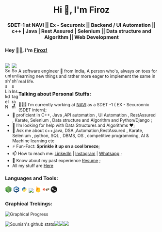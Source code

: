 <h1 align="center">Hi 👋, I'm Firoz</h1>
<h3 align="center">  SDET-1 at NAVI || Ex - Securonix ||  Backend / UI Automation   || c++ | Java | Rest Assured | Selenium   ||    Data structure and Algorithm     ||     Web Development 

  
  ### Hey 👋🏽, I'm [Firoz!](https://www.linkedin.com/in/firoz-kumar-163264188/) 

<br/>
  


<a href="https://www.linkedin.com/in/firoz-kumar-163264188/">
  <img align="left" alt="Sounish's LinkdeIN" width="22px" src="https://cdn.jsdelivr.net/npm/simple-icons@v3/icons/linkedin.svg" />
</a>

<a href="https://www.instagram.com/aju.exe_/">
  <img align="left" alt="Sounish's Instagram" width="22px" src="https://cdn.jsdelivr.net/npm/simple-icons@v3/icons/instagram.svg" />
</a>


<br />
 A software engineer 🚀 from India, A person who's, always on toes for learning new things and rather more eager to implement the same in real life. 

  
###  **Talking about Personal Stuffs:**

- 👨🏽‍💻 I’m currently working at [NAVI](https://navi.com/) as a SDET -1 ( EX  - Securonnix (SDET intern);
- 🌱 proficient in C++, Java ,API automation , UI Automation , RestAssured , Karate, Selenium , Data structure and Algorithm and Python/Django ;
- 🤔 I’m looking for help with Data Structures and Algorithms ❤;
- 💬 Ask me about c++,java, DSA ,Automation,RestAssured , Karate, Selenium , python, SQL , DBMS, OS , competitive programming, AI & Machine learning etc
- ⚡️ Fun-Fact: **Sprinkle it up on a cool breeze**;
- 📫 How to reach me: [LinkedIn](https://www.linkedin.com/in/firoz-kumar-163264188/) | [Instagram](https://www.instagram.com/aju.exe_/) | [Whatsapp](https://wa.me/message/IHV6SFCVVAB4H1) ;
- 📝 Know about my past experience [Resume](https://drive.google.com/file/d/1WqVB9y633Yzb7WNtfXNkz8PyK9ZRjaCK/view?usp=sharing) ;
- All my stuff are [Here](https://github.com/Firoz-Thakur?tab=repositories)

### **Languages and Tools:**  


<code><img height="22" src="https://raw.githubusercontent.com/github/explore/80688e429a7d4ef2fca1e82350fe8e3517d3494d/topics/nodejs/nodejs.png"></code>
<code><img height="22" src="https://raw.githubusercontent.com/github/explore/80688e429a7d4ef2fca1e82350fe8e3517d3494d/topics/cpp/cpp.png"></code>
<code><img height="22" src="https://raw.githubusercontent.com/github/explore/80688e429a7d4ef2fca1e82350fe8e3517d3494d/topics/python/python.png"></code>
<code><img height="22" src="https://raw.githubusercontent.com/github/explore/80688e429a7d4ef2fca1e82350fe8e3517d3494d/topics/postgres/postgres.png"></code>
<code><img height="22" src="https://raw.githubusercontent.com/github/explore/80688e429a7d4ef2fca1e82350fe8e3517d3494d/topics/firebase/firebase.png"></code>
<code><img height="22" src="https://raw.githubusercontent.com/github/explore/80688e429a7d4ef2fca1e82350fe8e3517d3494d/topics/git/git.png"></code>
<code><img height="22" src="https://raw.githubusercontent.com/github/explore/80688e429a7d4ef2fca1e82350fe8e3517d3494d/topics/terminal/terminal.png"></code>


### **Graphical Trekings:**
![Graphical Progress](https://activity-graph.herokuapp.com/graph?username=Firoz-Thakur&hide_border=true&area=true&point=transparent%22)


![Sounish's github stats](https://github-readme-stats.vercel.app/api?username=Firoz-Thakur&show_icons=true&hide_border=true)<img src="https://i.giphy.com/media/IdyAQJVN2kVPNUrojM/200.webp" width="100"><img src="https://i.giphy.com/media/LMt9638dO8dftAjtco/200.webp" width="100"><img src="https://i.giphy.com/media/KzJkzjggfGN5Py6nkT/200.webp" width="100">

